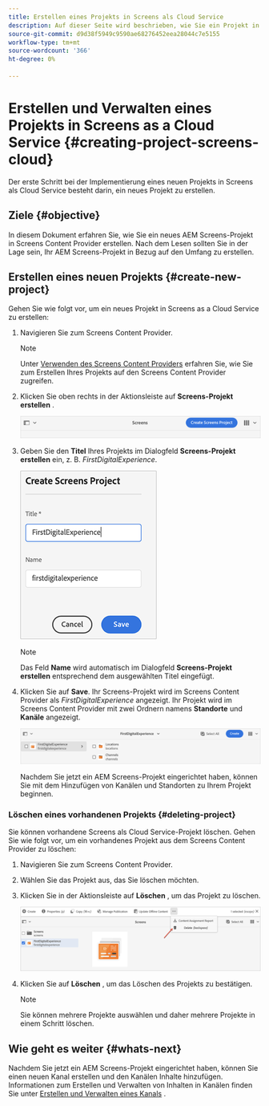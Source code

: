```yaml
---
title: Erstellen eines Projekts in Screens als Cloud Service
description: Auf dieser Seite wird beschrieben, wie Sie ein Projekt in Screens as a Cloud Service erstellen.
source-git-commit: d9d38f5949c9590ae68276452eea28044c7e5155
workflow-type: tm+mt
source-wordcount: '366'
ht-degree: 0%

---
```



# Erstellen und Verwalten eines Projekts in Screens as a Cloud Service {#creating-project-screens-cloud}

Der erste Schritt bei der Implementierung eines neuen Projekts in Screens als Cloud Service besteht darin, ein neues Projekt zu erstellen.

## Ziele {#objective}

In diesem Dokument erfahren Sie, wie Sie ein neues AEM Screens-Projekt in Screens Content Provider erstellen. Nach dem Lesen sollten Sie in der Lage sein, Ihr AEM Screens-Projekt in Bezug auf den Umfang zu erstellen.

## Erstellen eines neuen Projekts {#create-new-project}

Gehen Sie wie folgt vor, um ein neues Projekt in Screens as a Cloud Service zu erstellen:

1. Navigieren Sie zum Screens Content Provider.

   >[!NOTE]
   >Unter [Verwenden des Screens Content Providers](https://experienceleague.adobe.com/docs/experience-manager-cloud-service/screens-as-cloud-service/configure-screens-cloud/using-screens-content-provider.html?lang=en) erfahren Sie, wie Sie zum Erstellen Ihres Projekts auf den Screens Content Provider zugreifen.

1. Klicken Sie oben rechts in der Aktionsleiste auf **Screens-Projekt erstellen** .

   ![](/help/screens-cloud/assets/create-content/create-screens-project1.png)

1. Geben Sie den **Titel** Ihres Projekts im Dialogfeld **Screens-Projekt erstellen** ein, z. B. *FirstDigitalExperience*.

   ![](/help/screens-cloud/assets/create-content/create-screens-project2.png)

   >[!NOTE]
   >Das Feld **Name** wird automatisch im Dialogfeld **Screens-Projekt erstellen** entsprechend dem ausgewählten Titel eingefügt.

1. Klicken Sie auf **Save**. Ihr Screens-Projekt wird im Screens Content Provider als *FirstDigitalExperience* angezeigt. Ihr Projekt wird im Screens Content Provider mit zwei Ordnern namens **Standorte** und **Kanäle** angezeigt.

   ![](/help/screens-cloud/assets/create-content/create-screens-project3.png)

   Nachdem Sie jetzt ein AEM Screens-Projekt eingerichtet haben, können Sie mit dem Hinzufügen von Kanälen und Standorten zu Ihrem Projekt beginnen.

### Löschen eines vorhandenen Projekts {#deleting-project}

Sie können vorhandene Screens als Cloud Service-Projekt löschen.
Gehen Sie wie folgt vor, um ein vorhandenes Projekt aus dem Screens Content Provider zu löschen:

1. Navigieren Sie zum Screens Content Provider.
1. Wählen Sie das Projekt aus, das Sie löschen möchten.
1. Klicken Sie in der Aktionsleiste auf **Löschen** , um das Projekt zu löschen.

   ![](/help/screens-cloud/assets/create-content/create-project5.png)

1. Klicken Sie auf **Löschen** , um das Löschen des Projekts zu bestätigen.

   >[!NOTE]
   >Sie können mehrere Projekte auswählen und daher mehrere Projekte in einem Schritt löschen.

## Wie geht es weiter {#whats-next}

Nachdem Sie jetzt ein AEM Screens-Projekt eingerichtet haben, können Sie einen neuen Kanal erstellen und den Kanälen Inhalte hinzufügen. Informationen zum Erstellen und Verwalten von Inhalten in Kanälen finden Sie unter [Erstellen und Verwalten eines Kanals](https://experienceleague.adobe.com/docs/experience-manager-cloud-service/screens-as-cloud-service/create-content/creating-channels-screens-cloud.html?lang=en) .